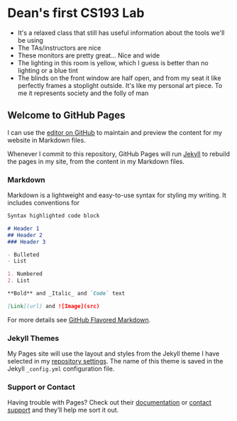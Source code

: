 # Dean's first CS193 Lab

- It's a relaxed class that still has useful information about the tools we'll be using
- The TAs/instructors are nice
- These monitors are pretty great... Nice and wide
- The lighting in this room is yellow, which I guess is better than no lighting or a blue tint
- The blinds on the front window are half open, and from my seat it like perfectly frames a stoplight outside. It's like my personal art piece. To me it represents society and the folly of man







## Welcome to GitHub Pages

I can use the [editor on GitHub](https://github.com/kalutes/CS193_Fall18_Lab1/edit/master/index.md) to maintain and preview the content for my website in Markdown files.

Whenever I commit to this repository, GitHub Pages will run [Jekyll](https://jekyllrb.com/) to rebuild the pages in my site, from the content in my Markdown files.

### Markdown

Markdown is a lightweight and easy-to-use syntax for styling my writing. It includes conventions for

```markdown
Syntax highlighted code block

# Header 1
## Header 2
### Header 3

- Bulleted
- List

1. Numbered
2. List

**Bold** and _Italic_ and `Code` text

[Link](url) and ![Image](src)
```

For more details see [GitHub Flavored Markdown](https://guides.github.com/features/mastering-markdown/).

### Jekyll Themes

My Pages site will use the layout and styles from the Jekyll theme I have selected in my [repository settings](https://github.com/kalutes/CS193_Fall18_Lab1/settings). The name of this theme is saved in the Jekyll `_config.yml` configuration file.

### Support or Contact

Having trouble with Pages? Check out their [documentation](https://help.github.com/categories/github-pages-basics/) or [contact support](https://github.com/contact) and they’ll help me sort it out.
